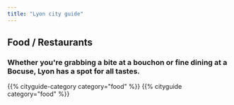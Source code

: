 ```yaml
---
title: "Lyon city guide"
---
```


## Food / Restaurants

### Whether you're grabbing a bite at a bouchon or fine dining at a Bocuse, Lyon has a spot for all tastes.

{{% cityguide-category category="food" %}}
{{% cityguide category="food" %}}
